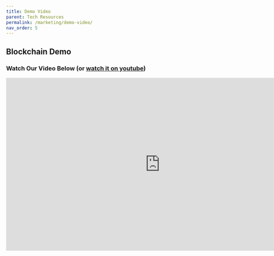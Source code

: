 ```yaml
---
title: Demo Video
parent: Tech Resources
permalink: /marketing/demo-video/
nav_order: 5
---
```


## Blockchain Demo
### Watch Our Video Below (or [watch it on youtube](https://youtu.be/uXbqVcBvOOM))

<div style="align-content:center;"><iframe width="840" height="472" src="https://www.youtube.com/embed/uXbqVcBvOOM" title="YouTube video player" frameborder="0" allow="accelerometer; autoplay; clipboard-write; encrypted-media; gyroscope; picture-in-picture; web-share" allowfullscreen></iframe></div>
